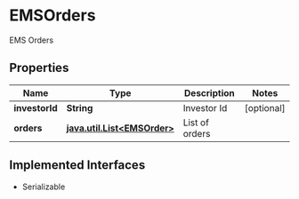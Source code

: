 

# EMSOrders

EMS Orders

## Properties

Name | Type | Description | Notes
------------ | ------------- | ------------- | -------------
**investorId** | **String** | Investor Id |  [optional]
**orders** | [**java.util.List&lt;EMSOrder&gt;**](EMSOrder.md) | List of orders | 


## Implemented Interfaces

* Serializable


